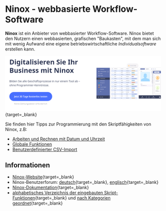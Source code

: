 ---
---

# Ninox - webbasierte Workflow-Software

**Ninox** ist ein Anbieter von webbasierter Workflow-Software. Ninox bietet den Nutzern einen webbasierten, grafischen "Baukasten", mit dem man sich mit wenig Aufwand eine eigene betriebswirtschaftliche *Individualsoftware* erstellen kann.

[![](img/2022-08-04-ninox-website-screenshot.png)](https://ninox.com/de){target=_blank}

Sie finden hier Tipps zur Programmierung mit den Skriptfähigkeiten von Ninox, z.B:

- [Arbeiten und Rechnen mit Datum und Uhrzeit](./datum-zeit/)
- [Globale Funktionen](./globale-funktionen/)
- [Benutzerdefinierter CSV-Import](./csv-import/)



## Informationen

- [Ninox-Website](https://ninox.com/de){target=_blank}
- Ninox-Benutzerforum: [deutsch](https://forum.ninox.de/){target=_blank}, [englisch](https://forum.ninox.com/){target=_blank}
- [Ninox-Dokumentation](https://docs.ninox.com/de){target=_blank}
- [alphabetisches Verzeichnis der eingebauten Skript-Funktionen](https://docs.ninox.com/en/script/functions){target=_blank} und [nach Kategorien geordnet](https://docs.ninox.com/en/script/functions-categorized){target=_blank}


